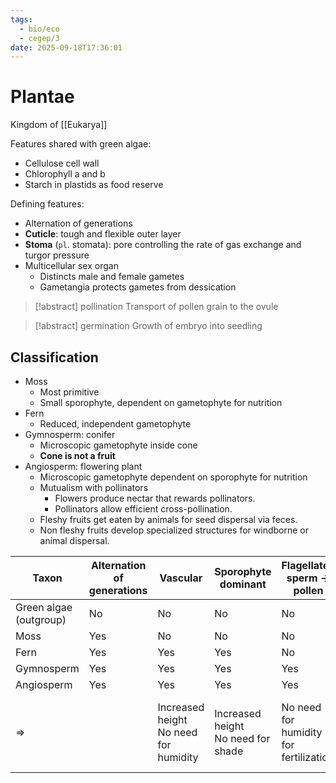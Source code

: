 ```yaml
---
tags:
  - bio/eco
  - cegep/3
date: 2025-09-18T17:36:01
---
```


# Plantae

Kingdom of [[Eukarya]]

Features shared with green algae:

- Cellulose cell wall
- Chlorophyll a and b
- Starch in plastids as food reserve

Defining features:

- Alternation of generations
- **Cuticle**: tough and flexible outer layer
- **Stoma** (`pl`. stomata): pore controlling the rate of gas exchange and turgor pressure
- Multicellular sex organ
	- Distincts male and female gametes
	- Gametangia protects gametes from dessication

> [!abstract] pollination
> Transport of pollen grain to the ovule

> [!abstract] germination
> Growth of embryo into seedling

## Classification

- Moss
	- Most primitive
	- Small sporophyte, dependent on gametophyte for nutrition
- Fern
	- Reduced, independent gametophyte
- Gymnosperm: conifer
	- Microscopic gametophyte inside cone
	- **Cone is not a fruit**
- Angiosperm: flowering plant
	- Microscopic gametophyte dependent on sporophyte for nutrition
	- Mutualism with pollinators
		- Flowers produce nectar that rewards pollinators.
		- Pollinators allow efficient cross-pollination.
	- Fleshy fruits get eaten by animals for seed dispersal via feces.
	- Non fleshy fruits develop specialized structures for windborne or animal dispersal.

| Taxon                  | Alternation of generations | Vascular                                 | Sporophyte dominant                   | Flagellated sperm -> pollen            | Seed                                           |
| ---------------------- | -------------------------- | ---------------------------------------- | ------------------------------------- | -------------------------------------- | ---------------------------------------------- |
| Green algae (outgroup) | No                         | No                                       | No                                    | No                                     | No                                             |
| Moss                   | Yes                        | No                                       | No                                    | No                                     | No                                             |
| Fern                   | Yes                        | Yes                                      | Yes                                   | No                                     | No                                             |
| Gymnosperm             | Yes                        | Yes                                      | Yes                                   | Yes                                    | Yes                                            |
| Angiosperm             | Yes                        | Yes                                      | Yes                                   | Yes                                    | Yes                                            |
| =>                     |                            | Increased height<br>No need for humidity | Increased height<br>No need for shade | No need for humidity for fertilization | Protection and nutrition for zygote and embryo |
